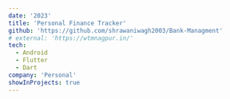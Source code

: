 ```yaml
---
date: '2023'
title: 'Personal Finance Tracker'
github: 'https://github.com/shrawaniwagh2003/Bank-Managment'
# external: 'https://wtmnagpur.in/'
tech:
  - Android
  - Flutter
  - Dart
company: 'Personal'
showInProjects: true
---
```

